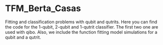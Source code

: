 # TFM_Berta_Casas
Fitting and classification problems with qubit and qutrits. Here you can find the code for the 1-qubit, 2-qubit and 1-qutrit classifier. The first two one are used with qibo. Also, we include the function fitting model simulations for a qubit and a qutrit.
